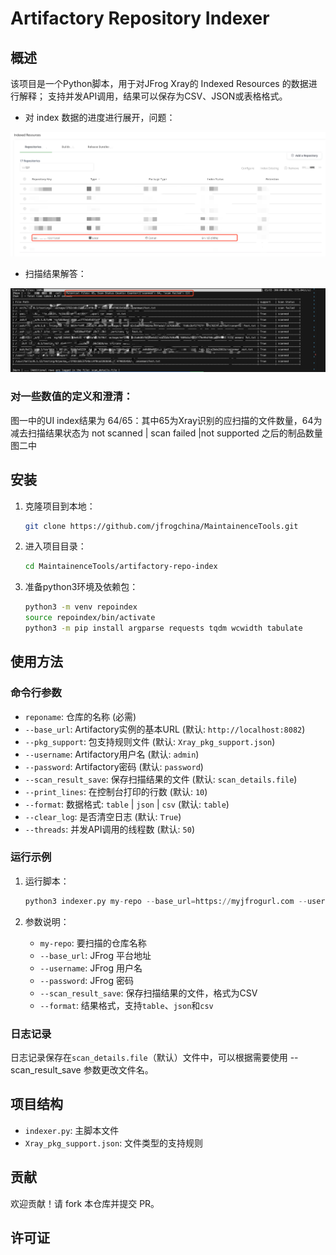 # Artifactory Repository Indexer

## 概述

该项目是一个Python脚本，用于对JFrog Xray的 Indexed Resources 的数据进行解释；
支持并发API调用，结果可以保存为CSV、JSON或表格格式。
- 对 index 数据的进度进行展开，问题：

<div style="text-align: center;">
    <img src="https://github.com/JFrogChina/MaintainenceTools/blob/main/artifactory-repo-index/resource/images/indexresource01.jpg?raw=true" alt="图一" />
</div>

- 扫描结果解答：

<div style="text-align: center;">
    <img src="https://github.com/JFrogChina/MaintainenceTools/blob/main/artifactory-repo-index/resource/images/indexresource02.jpg?raw=true" alt="图二" />
</div>

### 对一些数值的定义和澄清：
图一中的UI index结果为 64/65：其中65为Xray识别的应扫描的文件数量，64为减去扫描结果状态为 not scanned | scan failed |not supported 之后的制品数量
图二中

## 安装

1. 克隆项目到本地：
    ```sh
    git clone https://github.com/jfrogchina/MaintainenceTools.git
    ```

2. 进入项目目录：
    ```sh
    cd MaintainenceTools/artifactory-repo-index
    ```

3. 准备python3环境及依赖包：
    ```sh
    python3 -m venv repoindex
    source repoindex/bin/activate
    python3 -m pip install argparse requests tqdm wcwidth tabulate
    ```

## 使用方法

### 命令行参数

- `reponame`: 仓库的名称 (必需)
- `--base_url`: Artifactory实例的基本URL (默认: `http://localhost:8082`)
- `--pkg_support`: 包支持规则文件 (默认: `Xray_pkg_support.json`)
- `--username`: Artifactory用户名 (默认: `admin`)
- `--password`: Artifactory密码 (默认: `password`)
- `--scan_result_save`: 保存扫描结果的文件 (默认: `scan_details.file`)
- `--print_lines`: 在控制台打印的行数 (默认: `10`)
- `--format`: 数据格式: `table` | `json` | `csv` (默认: `table`)
- `--clear_log`: 是否清空日志 (默认: `True`)
- `--threads`: 并发API调用的线程数 (默认: `50`)

### 运行示例

1. 运行脚本：
    ```python
    python3 indexer.py my-repo --base_url=https://myjfrogurl.com --username myuser --password mypass --scan_result_save results.csv --format csv
    ```

2. 参数说明：
    - `my-repo`: 要扫描的仓库名称
    - `--base_url`: JFrog 平台地址
    - `--username`: JFrog 用户名
    - `--password`: JFrog 密码
    - `--scan_result_save`: 保存扫描结果的文件，格式为CSV
    - `--format`: 结果格式，支持`table`、`json`和`csv`

### 日志记录

日志记录保存在`scan_details.file`（默认）文件中，可以根据需要使用 --scan_result_save 参数更改文件名。

## 项目结构

- `indexer.py`: 主脚本文件
- `Xray_pkg_support.json`: 文件类型的支持规则

## 贡献

欢迎贡献！请 fork 本仓库并提交 PR。

## 许可证


